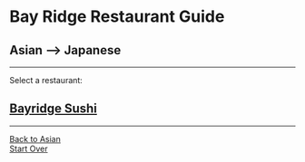 # Bay Ridge Restaurant Guide
## Asian --> Japanese
---
Select a restaurant:
## [Bayridge Sushi](http://www.brsushi.com/)
---
[Back to Asian](../)  
[Start Over](../home)